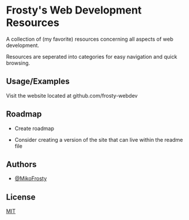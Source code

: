 
# Frosty's Web Development Resources

A collection of (my favorite) resources concerning all aspects of web development.

Resources are seperated into categories for easy navigation and quick browsing.


## Usage/Examples

Visit the website located at github.com/frosty-webdev


## Roadmap

- Create roadmap

- Consider creating a version of the site that can live within the readme file
## Authors

- [@MikoFrosty](https://www.github.com/MikoFrosty)


## License

[MIT](https://choosealicense.com/licenses/mit/)

